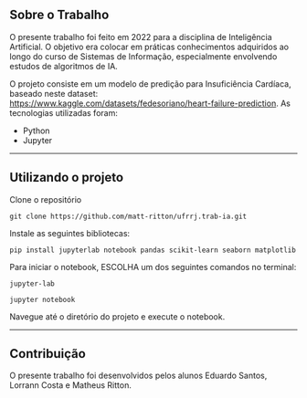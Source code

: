 ## Sobre o Trabalho

O presente trabalho foi feito em 2022 para a disciplina de Inteligência Artificial. O objetivo era colocar em práticas conhecimentos adquiridos ao longo do curso de Sistemas de Informação, especialmente envolvendo estudos de algoritmos de IA.

O projeto consiste em um modelo de predição para Insuficiência Cardíaca, baseado neste dataset: https://www.kaggle.com/datasets/fedesoriano/heart-failure-prediction. As tecnologias utilizadas foram:

- Python
- Jupyter

<hr />

## Utilizando o projeto

Clone o repositório

    git clone https://github.com/matt-ritton/ufrrj.trab-ia.git

Instale as seguintes bibliotecas:

    pip install jupyterlab notebook pandas scikit-learn seaborn matplotlib
 
Para iniciar o notebook, ESCOLHA um dos seguintes comandos no terminal:
    
    jupyter-lab 

    jupyter notebook

Navegue até o diretório do projeto e execute o notebook.

<hr />

## Contribuição

O presente trabalho foi desenvolvidos pelos alunos Eduardo Santos, Lorrann Costa e Matheus Ritton.
